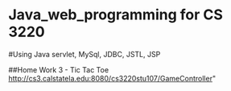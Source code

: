 # Java_web_programming for CS 3220
#Using Java servlet, MySql, JDBC, JSTL, JSP

##Home Work 3 - Tic Tac Toe
http://cs3.calstatela.edu:8080/cs3220stu107/GameController"


        
